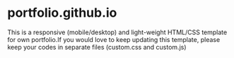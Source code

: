 # portfolio.github.io

This is a responsive (mobile/desktop) and light-weight HTML/CSS template for own portfolio.If you would love to keep updating this template, please keep your codes in separate files (custom.css and custom.js)
